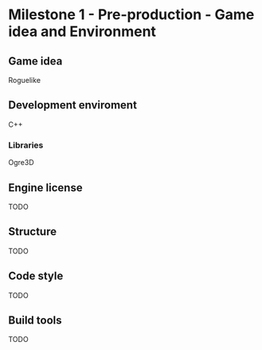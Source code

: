 # Milestone 1 - Pre-production - Game idea and Environment
## Game idea
Roguelike
## Development enviroment
C++
### Libraries
Ogre3D
## Engine license
TODO
## Structure
TODO
## Code style
TODO
## Build tools
TODO
